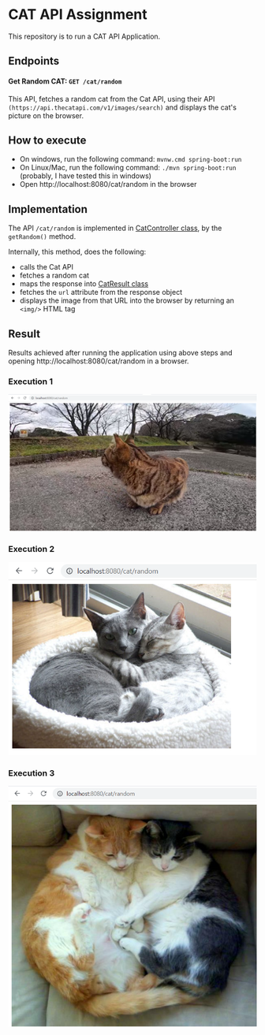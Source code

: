 # CAT API Assignment

This repository is to run a CAT API Application. 

## Endpoints
#### Get Random CAT: `GET /cat/random`

This API, fetches a random cat from the Cat API, using their API `(https://api.thecatapi.com/v1/images/search)` and displays the cat's picture on the browser.

## How to execute
- On windows, run the following command: `mvnw.cmd spring-boot:run`
- On Linux/Mac, run the following command: `./mvn spring-boot:run` (probably, I have tested this in windows)
- Open http://localhost:8080/cat/random in the browser

## Implementation
The API  `/cat/random` is implemented in [CatController class](https://github.com/jain-rishu/cat-api-assignment/blob/main/src/main/java/com/rishu/assignment/controller/CatController.java), by the `getRandom()` method.

Internally, this method, does the following:
- calls the Cat API
- fetches a random cat
- maps the response into [CatResult class](https://github.com/jain-rishu/cat-api-assignment/blob/main/src/main/java/com/rishu/assignment/model/CatResult.java)
- fetches the `url` attribute from the response object
- displays the image from that URL into the browser by returning an `<img/>` HTML tag

## Result 
Results achieved after running the application using above steps and opening http://localhost:8080/cat/random in a browser.

### Execution 1
![Execution 1](https://github.com/jain-rishu/cat-api-assignment/blob/main/results/API%20Result%201.PNG)

### Execution 2
![Execution 2](https://github.com/jain-rishu/cat-api-assignment/blob/main/results/API%20Result%202.PNG)

### Execution 3
![Execution 3](https://github.com/jain-rishu/cat-api-assignment/blob/main/results/API%20Result%203.PNG)


